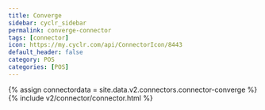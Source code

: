 ```yaml
---
title: Converge
sidebar: cyclr_sidebar
permalink: converge-connector
tags: [connector]
icon: https://my.cyclr.com/api/ConnectorIcon/8443
default_header: false
category: POS
categories: [POS]
---
```

{% assign connectordata = site.data.v2.connectors.connector-converge %}
{% include v2/connector/connector.html %}	